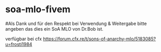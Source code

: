 # soa-mlo-fivem
#Als Dank und für den Respekt bei Verwendung & Weitergabe bitte angeben das dies ein SoA MLO von Dr.Bob ist.

verfügbar bei cfx https://forum.cfx.re/t/sons-of-anarchy-mlo/5183085?u=frosti1984
